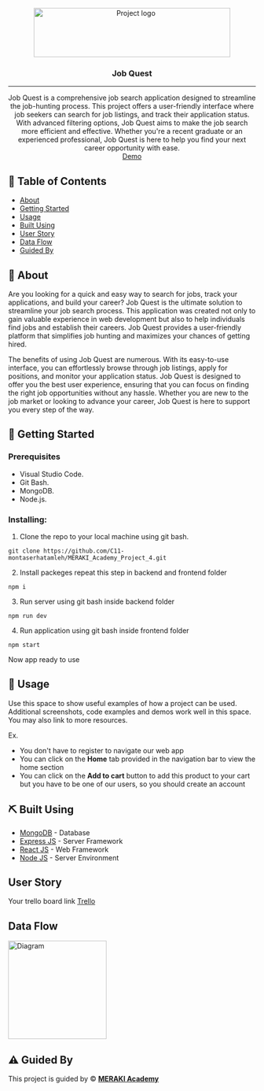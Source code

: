 <p align="center">
<a href="https://www.meraki-academy.org" target="_blank" rel="noopener noreferrer">
 <img width="400px" height="100px" src="https://www.clth.ca/wp-content/uploads/2021/03/Job-Quest-smaller.jpg" alt="Project logo">
 </a>
</p>

<h3 align="center">Job Quest
</h3>

---

<p align="center">  Job Quest is a comprehensive job search application designed to streamline the job-hunting process. This project offers a user-friendly interface where job seekers can search for job listings, and track their application status. With advanced filtering options, Job Quest aims to make the job search more efficient and effective. Whether you're a recent graduate or an experienced professional, Job Quest is here to help you find your next career opportunity with ease.
    <br> 
<a href=''>Demo</a>
    <br> 
</p>

## 📝 Table of Contents

- [About](#about)
- [Getting Started](#getting_started)
- [Usage](#usage)
- [Built Using](#built_using)
- [User Story](#user_story)
- [Data Flow](#data_flow)
- [Guided By](#guided_by)

## 🧐 About <a name = "about"></a>

<p>
Are you looking for a quick and easy way to search for jobs, track your applications, and build your career? Job Quest is the ultimate solution to streamline your job search process. This application was created not only to gain valuable experience in web development but also to help individuals find jobs and establish their careers. Job Quest provides a user-friendly platform that simplifies job hunting and maximizes your chances of getting hired.

The benefits of using Job Quest are numerous. With its easy-to-use interface, you can effortlessly browse through job listings, apply for positions, and monitor your application status. Job Quest is designed to offer you the best user experience, ensuring that you can focus on finding the right job opportunities without any hassle. Whether you are new to the job market or looking to advance your career, Job Quest is here to support you every step of the way.
</p>

## 🏁 Getting Started <a name = "getting_started"></a>

### Prerequisites

- Visual Studio Code.
- Git Bash.
- MongoDB.
- Node.js.

### Installing:

1. Clone the repo to your local machine using git bash.

```
git clone https://github.com/C11-montaserhatamleh/MERAKI_Academy_Project_4.git
```

2. Install packeges repeat this step in backend and frontend folder

```
npm i
```

3. Run server using git bash inside backend folder

```
npm run dev
```

4. Run application using git bash inside frontend folder

```
npm start
```

Now app ready to use

## 🎈 Usage <a name="usage"></a>

Use this space to show useful examples of how a project can be used. Additional screenshots, code examples and demos work well in this space. You may also link to more resources.

Ex.

- You don't have to register to navigate our web app
- You can click on the **Home** tab provided in the navigation bar to view the home section
- You can click on the **Add to cart** button to add this product to your cart but you have to be one of our users, so you should create an account

## ⛏️ Built Using <a name = "built_using"></a>

- [MongoDB](https://www.mongodb.com/) - Database
- [Express JS](https://expressjs.com/) - Server Framework
- [React JS](https://https://reactjs.org/) - Web Framework
- [Node JS](https://nodejs.org/en/) - Server Environment

## User Story <a name = "#user_story"></a>

Your trello board link
<a href='https://trello.com/b/WfdryNhx/project-4'>Trello</a>

## Data Flow <a name = "#data_flow"></a>

<img width=200px height=200px src="../Screenshot 2024-06-28 231501.png" alt="Diagram"></a>

## ⚠️ Guided By <a name = "guided_by"></a>

This project is guided by ©️ **[MERAKI Academy](https://www.meraki-academy.org)**
